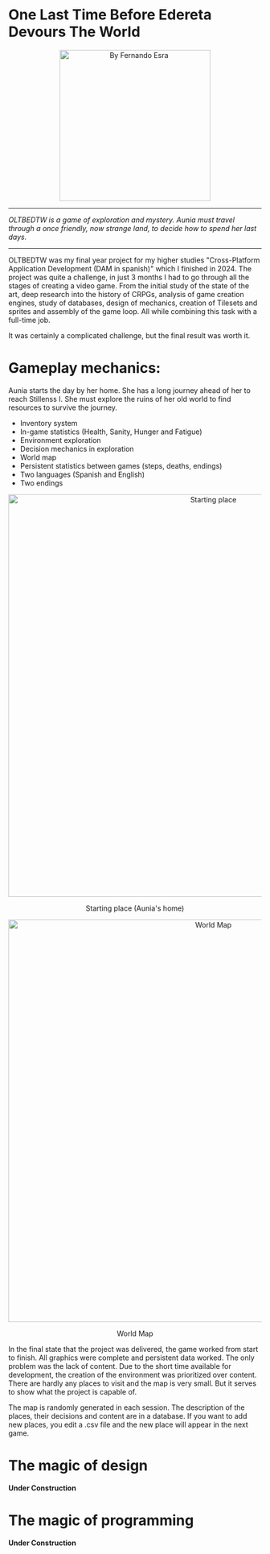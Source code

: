 # One Last Time Before Edereta Devours The World

<div align="center">
  <img src="https://i.imgur.com/ZciFmPR.png" alt="By Fernando Esra" width="300">
</div>

---

_OLTBEDTW is a game of exploration and mystery. Aunia must travel through a once friendly, now strange land, to decide how to spend her last days._

---

OLTBEDTW was my final year project for my higher studies "Cross-Platform Application Development (DAM in spanish)" which I finished in 2024. The project was quite a challenge, in just 3 months I had to go through all the stages of creating a video game. From the initial study of the state of the art, deep research into the history of CRPGs, analysis of game creation engines, study of databases, design of mechanics, creation of Tilesets and sprites and assembly of the game loop. All while combining this task with a full-time job.

It was certainly a complicated challenge, but the final result was worth it.

# Gameplay mechanics:

Aunia starts the day by her home. She has a long journey ahead of her to reach Stillenss I. She must explore the ruins of her old world to find resources to survive the journey.

- Inventory system
- In-game statistics (Health, Sanity, Hunger and Fatigue)
- Environment exploration
- Decision mechanics in exploration
- World map
- Persistent statistics between games (steps, deaths, endings)
- Two languages ​​(Spanish and English)
- Two endings

<div align="center">
  <img src="https://i.imgur.com/0wq0HLX.png" alt="Starting place" width="800">
  <br>
  <p>Starting place (Aunia's home)</p>
</div>

<div align="center">
  <img src="https://i.imgur.com/fE3gFAz.png" alt="World Map" width="800">
  <br>
  <p>World Map</p>
</div>

In the final state that the project was delivered, the game worked from start to finish. All graphics were complete and persistent data worked. The only problem was the lack of content. Due to the short time available for development, the creation of the environment was prioritized over content. There are hardly any places to visit and the map is very small. But it serves to show what the project is capable of.

The map is randomly generated in each session. The description of the places, their decisions and content are in a database. If you want to add new places, you edit a .csv file and the new place will appear in the next game.

# The magic of design

**Under Construction**

# The magic of programming

**Under Construction**
